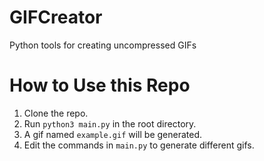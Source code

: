 # GIFCreator

Python tools for creating uncompressed GIFs

# How to Use this Repo

1. Clone the repo.
2. Run `python3 main.py` in the root directory.
3. A gif named `example.gif` will be generated.
4. Edit the commands in `main.py` to generate different gifs.
